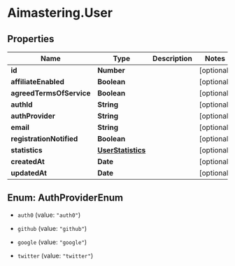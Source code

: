 # Aimastering.User

## Properties
Name | Type | Description | Notes
------------ | ------------- | ------------- | -------------
**id** | **Number** |  | [optional] 
**affiliateEnabled** | **Boolean** |  | [optional] 
**agreedTermsOfService** | **Boolean** |  | [optional] 
**authId** | **String** |  | [optional] 
**authProvider** | **String** |  | [optional] 
**email** | **String** |  | [optional] 
**registrationNotified** | **Boolean** |  | [optional] 
**statistics** | [**UserStatistics**](UserStatistics.md) |  | [optional] 
**createdAt** | **Date** |  | [optional] 
**updatedAt** | **Date** |  | [optional] 


<a name="AuthProviderEnum"></a>
## Enum: AuthProviderEnum


* `auth0` (value: `"auth0"`)

* `github` (value: `"github"`)

* `google` (value: `"google"`)

* `twitter` (value: `"twitter"`)




